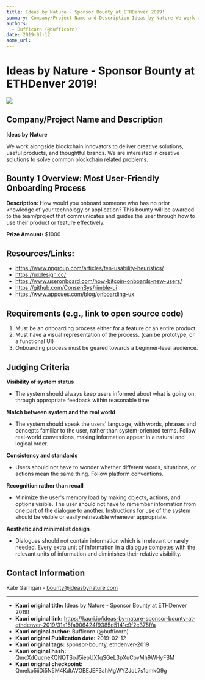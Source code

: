 ```yaml
---
title: Ideas by Nature - Sponsor Bounty at ETHDenver 2019!
summary: Company/Project Name and Description Ideas by Nature We work alongside blockchain innovators to deliver creative solutions, useful products, and thoughtful brands. We are interested in creative solutions to solve common blockchain related problems. Bounty 1 Overview- Most User-Friendly Onboarding Process Description- How would you onboard someone who has no prior knowledge of your technology or application? This bounty will be awarded to the team/project that communicates and guides the user thr
authors:
  - Bufficorn (@bufficorn)
date: 2019-02-12
some_url: 
---
```


# Ideas by Nature - Sponsor Bounty at ETHDenver 2019!

![](https://ipfs.infura.io/ipfs/QmXEwhcvnWbYe3bgcd4bCUVDG9oAVFPZ41UASz8bcZUEHp)


## Company/Project Name and Description

**Ideas by Nature**

We work alongside blockchain innovators to deliver creative solutions, useful products, and thoughtful brands. We are interested in creative solutions to solve common blockchain related problems.

## Bounty 1 Overview: Most User-Friendly Onboarding Process 

**Description:** How would you onboard someone who has no prior knowledge of your technology or application? This bounty will be awarded to the team/project that communicates and guides the user through how to use their product or feature effectively.

**Prize Amount:** $1000

## Resources/Links:
- https://www.nngroup.com/articles/ten-usability-heuristics/
- https://uxdesign.cc/
- https://www.useronboard.com/how-bitcoin-onboards-new-users/
- https://github.com/ConsenSys/rimble-ui
- https://www.appcues.com/blog/onboarding-ux

## Requirements (e.g., link to open source code)

1. Must be an onboarding process either for a feature or an entire product. 
2. Must have a visual representation of the process. (can be prototype, or a functional UI)
3. Onboarding process must be geared towards a beginner-level audience. 

## Judging Criteria

**Visibility of system status**
- The system should always keep users informed about what is going on, through appropriate feedback within reasonable time

**Match between system and the real world**
- The system should speak the users' language, with words, phrases and concepts familiar to the user, rather than system-oriented terms. Follow real-world conventions, making information appear in a natural and logical order.

**Consistency and standards**
- Users should not have to wonder whether different words, situations, or actions mean the same thing. Follow platform conventions.

**Recognition rather than recall**
- Minimize the user's memory load by making objects, actions, and options visible. The user should not have to remember information from one part of the dialogue to another. Instructions for use of the system should be visible or easily retrievable whenever appropriate.

**Aesthetic and minimalist design**
- Dialogues should not contain information which is irrelevant or rarely needed. Every extra unit of information in a dialogue competes with the relevant units of information and diminishes their relative visibility.

## Contact Information

Kate Garrigan - bounty@ideasbynature.com



---

- **Kauri original title:** Ideas by Nature - Sponsor Bounty at ETHDenver 2019!
- **Kauri original link:** https://kauri.io/ideas-by-nature-sponsor-bounty-at-ethdenver-2019/31a15fa906424f9385d5141c9f2c375f/a
- **Kauri original author:** Bufficorn (@bufficorn)
- **Kauri original Publication date:** 2019-02-12
- **Kauri original tags:** sponsor-bounty, ethdenver-2019
- **Kauri original hash:** QmcXdCucneKQNQTSoJ5iepUX1qSGeL3pXuCovMh9WHyFBM
- **Kauri original checkpoint:** Qmekp5iiDi5N5M4KdtAVGBEJEF3ahMgWYZJqL7s1qmkQ9g



